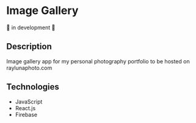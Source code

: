 # Image Gallery

🚧 in development 🚧

## Description

Image gallery app for my personal photography portfolio to be hosted on raylunaphoto.com

## Technologies

- JavaScript
- React.js
- Firebase
